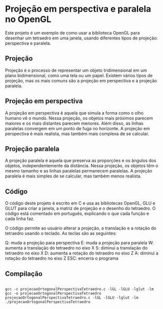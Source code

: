# Projeção em perspectiva e paralela no OpenGL
Este projeto é um exemplo de como usar a biblioteca OpenGL para desenhar um tetraedro em uma janela, usando diferentes tipos de projeção: perspectiva e paralela.

## Projeção
Projeção é o processo de representar um objeto tridimensional em um plano bidimensional, como uma tela ou um papel. Existem vários tipos de projeção, mas os mais comuns são a projeção em perspectiva e a projeção paralela.

## Projeção em perspectiva
A projeção em perspectiva é aquela que simula a forma como o olho humano vê o mundo. Nessa projeção, os objetos mais próximos parecem maiores e os mais distantes parecem menores. Além disso, as linhas paralelas convergem em um ponto de fuga no horizonte. A projeção em perspectiva é mais realista, mas também mais complexa de se calcular.

## Projeção paralela
A projeção paralela é aquela que preserva as proporções e os ângulos dos objetos, independentemente da distância. Nessa projeção, os objetos têm o mesmo tamanho e as linhas paralelas permanecem paralelas. A projeção paralela é mais simples de se calcular, mas também menos realista.

## Código
O código deste projeto é escrito em C e usa as bibliotecas OpenGL, GLU e GLUT para criar a janela, a matriz de projeção e o desenho do tetraedro. O código está comentado em português, explicando o que cada função e cada linha faz.

O código permite ao usuário alterar a projeção, a translação e a rotação do tetraedro usando o teclado. As teclas são as seguintes:

Q: muda a projeção para perspectiva
E: muda a projeção para paralela
W: aumenta a translação do tetraedro no eixo X
S: diminui a translação do tetraedro no eixo X
D: aumenta a rotação do tetraedro no eixo Z
A: diminui a rotação do tetraedro no eixo Z
ESC: encerra o programa



## Compilação
```shell

gcc -c projecaoOrtogonalPerspectivaTetraedro.c -lGL -lGLU -lglut -lm
gcc -o projecaoOrtogonalPerspectivaTetraedro projecaoOrtogonalPerspectivaTetraedro.c -lGL -lGLU -lglut -lm
./projecaoOrtogonalPerspectivaTetraedro
```
